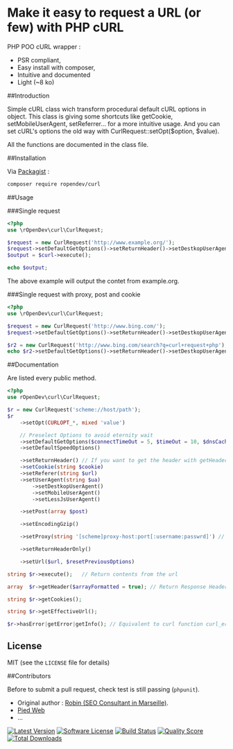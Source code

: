 # Make it easy to request a URL (or few) with PHP cURL

PHP POO cURL wrapper :
* PSR compliant,
* Easy install with composer,
* Intuitive and documented
* Light (~8 ko)

##Introduction

Simple cURL class wich transform procedural default cURL options in object. This class is giving some shortcuts like getCookie, setMobileUserAgent, setReferrer... for a more intuitive usage. And you can set cURL's options the old way with CurlRequest::setOpt($option, $value).

All the functions are documented in the class file.

##Installation

Via [Packagist](https://packagist.org/packages/ropendev/curl) :
```bash
composer require ropendev/curl
```

##Usage

###Single request
```php
<?php
use \rOpenDev\curl\CurlRequest;

$request = new CurlRequest('http://www.example.org/');
$request->setDefaultGetOptions()->setReturnHeader()->setDestkopUserAgent()->setEncodingGzip();
$output = $curl->execute();

echo $output;
```
The above example will output the contet from example.org.

###Single request with proxy, post and cookie
```php
<?php
use \rOpenDev\curl\CurlRequest;

$request = new CurlRequest('http://www.bing.com/');
$request->setDefaultGetOptions()->setReturnHeader()->setDestkopUserAgent()->setEncodingGzip()->execute();

$r2 = new CurlRequest('http://www.bing.com/search?q=curl+request+php');
echo $r2->setDefaultGetOptions()->setReturnHeader()->setDestkopUserAgent()->setEncodingGzip()->setCookie($request->getCookie())->setProxy('domain:port:user:password')->execute();
```
##Documentation

Are listed every public method.

```php
<?php
use rOpenDev\curl\CurlRequest;

$r = new CurlRequest('scheme://host/path');
$r
    ->setOpt(CURLOPT_*, mixed 'value')

	// Preselect Options to avoid eternity wait
    ->setDefaultGetOptions($connectTimeOut = 5, $timeOut = 10, $dnsCacheTimeOut = 600, $followLocation = true, $maxRedirs = 5)
    ->setDefaultSpeedOptions()

    ->setReturnHeader() // If you want to get the header with getHeader()
    ->setCookie(string $cookie)
    ->setReferer(string $url)
    ->setUserAgent(string $ua)
        ->setDestkopUserAgent()
        ->setMobileUserAgent()
        ->setLessJsUserAgent()

    ->setPost(array $post)

    ->setEncodingGzip()

    ->setProxy(string '[scheme]proxy-host:port[:username:passwrd]') // Scheme, username and passwrd are facultatives. Default Scheme is http://

    ->setReturnHeaderOnly()

    ->setUrl($url, $resetPreviousOptions)

string $r->execute();   // Return contents from the url

array  $r->getHeader($arrayFormatted = true); // Return Response Header in an array (or in a string if $arrayFormatted is set to false)

string $r->getCookies();

string $r->getEffectiveUrl();

$r->hasError|getError|getInfo(); // Equivalent to curl function curl_errno|curl_error|curl_getinfo();

```

## License

MIT (see the `LICENSE` file for details)

##Contributors

Before to submit a pull request, check test is still passing (`phpunit`).

* Original author : [Robin (SEO Consultant in Marseille)](http://www.robin-d.fr/).
* [Pied Web](https://piedweb.com)
* ...


[![Latest Version](https://img.shields.io/github/tag/RobinDev/curlRequest.svg?style=flat&label=release)](https://github.com/RobinDev/curlRequest/tags)
[![Software License](https://img.shields.io/badge/license-MIT-brightgreen.svg?style=flat)](https://github.com/RobinDev/curlRequest/LICENSE.md)
[![Build Status](https://img.shields.io/travis/RobinDev/curlRequest/master.svg?style=flat)](https://travis-ci.org/RobinDev/curlRequest)
[![Quality Score](https://img.shields.io/scrutinizer/g/RobinDev/curlRequest.svg?style=flat)](https://scrutinizer-ci.com/g/RobinDev/curlRequest)
[![Total Downloads](https://img.shields.io/packagist/dt/ropendev/curl.svg?style=flat)](https://packagist.org/packages/ropendev/curl)
